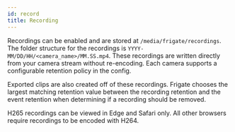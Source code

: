 ```yaml
---
id: record
title: Recording
---
```


Recordings can be enabled and are stored at `/media/frigate/recordings`. The folder structure for the recordings is `YYYY-MM/DD/HH/<camera_name>/MM.SS.mp4`. These recordings are written directly from your camera stream without re-encoding. Each camera supports a configurable retention policy in the config.

Exported clips are also created off of these recordings. Frigate chooses the largest matching retention value between the recording retention and the event retention when determining if a recording should be removed.

H265 recordings can be viewed in Edge and Safari only. All other browsers require recordings to be encoded with H264.
